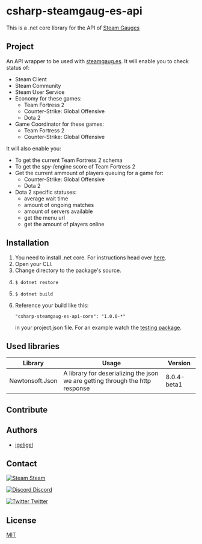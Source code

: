 # csharp-steamgaug-es-api
This is a .net core library for the API of [Steam Gauges](https://steamgaug.es/)

## Project
An API wrapper to be used with [steamgaug.es](https://steamgaug.es/).
It will enable you to check status of:
- Steam Client
- Steam Community
- Steam User Service
- Economy for these games:
   - Team Fortress 2
   - Counter-Strike: Global Offensive
   - Dota 2
- Game Coordinator for these games:
   - Team Fortress 2
   - Counter-Strike: Global Offensive

It will also enable you:
- To get the current Team Fortress 2 schema
- To get the spy-/engine score of Team Fortress 2
- Get the current ammount of players queuing for a game for:
   - Counter-Strike: Global Offensive
   - Dota 2
- Dota 2 specific statuses:
    - average wait time
    - amount of ongoing matches
    - amount of servers available
    - get the menu url
    - get the amount of players online

## Installation
1. You need to install .net core. For instructions head over [here](https://www.microsoft.com/net/core).
2. Open your CLI.
3. Change directory to the package's source.
4.
   ```
   $ dotnet restore
   ```
5.
   ```
   $ dotnet build
   ```
6. Reference your build like this:
   ```
   "csharp-steamgaug-es-api-core": "1.0.0-*"
   ```
   in your project.json file. For an example watch the [testing package](https://github.com/igeligel/csharp-steamgaug-es-api/blob/master/src/csharp-steamgaug-es-api-test/project.json).

## Used libraries
| Library        | Usage        | Version |
| ------------- | ------------- | ------- |
| Newtonsoft.Json | A library for deserializing the json we are getting through the http response | 8.0.4-beta1 |

## Contribute

## Authors
- [igeligel](https://github.com/igeligel)

## Contact
[![Steam](https://raw.githubusercontent.com/encharm/Font-Awesome-SVG-PNG/master/black/png/16/steam-square.png "Steam Account") Steam](http://steamcommunity.com/profiles/76561198028630048/)

[![Discord](http://i.imgur.com/wlwOQpl.png "Discord") Discord](https://discord.gg/011jg2foytc2XogS6)

[![Twitter](https://raw.githubusercontent.com/encharm/Font-Awesome-SVG-PNG/master/black/png/16/twitter.png "Twitter") Twitter](https://twitter.com/kevinpeters_)

## License
[MIT]()
